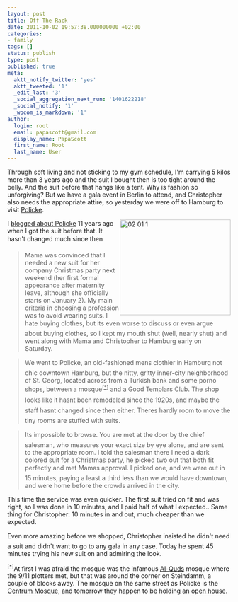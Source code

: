 ```yaml
---
layout: post
title: Off The Rack
date: 2011-10-02 19:57:38.000000000 +02:00
categories:
- family
tags: []
status: publish
type: post
published: true
meta:
  aktt_notify_twitter: 'yes'
  aktt_tweeted: '1'
  _edit_last: '3'
  _social_aggregation_next_run: '1401622218'
  _social_notify: '1'
  _wpcom_is_markdown: '1'
author:
  login: root
  email: papascott@gmail.com
  display_name: PapaScott
  first_name: Root
  last_name: User
---
```

<p>Through soft living and not sticking to my gym schedule, I'm carrying 5 kilos more than 3 years ago and the suit I bought then is too tight around the belly. And the suit before that hangs like a tent. Why is fashion so unforgiving? But we have a gala event in Berlin to attend, and Christopher also needs the appropriate attire, so yesterday we were off to Hamburg to visit <a href="http://www.policke-herrenkleidung.de/">Policke</a>.</p>
<p><a href="http://www.policke-herrenkleidung.de/historisches-kaufhaus.html"><img src="https://www.papascott.de/wordpress/wp-content/uploads/2011/10/02-01-11.jpg" alt="02 01  1" border="0" width="250" height="216" style="float:right;" /></a>I <a href="https://www.papascott.de/archives/2000/12/11/advent-advent-ein-anzug-brennt/">blogged about Policke</a> 11 years ago when I got the suit before that. It hasn't changed much since then</p>
<blockquote><p>Mama was convinced that I needed a new suit for her company Christmas party next weekend (her first formal appearance after maternity leave, although she officially starts on January 2). My main criteria in choosing a profession was to avoid wearing suits. I hate buying clothes, but its even worse to discuss or even argue about buying clothes, so I kept my mouth shut (well, nearly shut) and went along with Mama and Christopher to Hamburg early on Saturday.</p></blockquote>
<blockquote><p>We went to Policke, an old-fashioned mens clothier in Hamburg not chic downtown Hamburg, but the nitty, gritty inner-city neighborhood of St. Georg, located across from a Turkish bank and some porno shops, between a mosque<sup>[<a name="mosque" href="#footnote">*</a>]</sup> and a Good Templars Club. The shop looks like it hasnt been remodeled since the 1920s, and maybe the staff hasnt changed since then either. Theres hardly room to move the tiny rooms are stuffed with suits.</p></blockquote>
<blockquote><p>Its impossible to browse. You are met at the door by the chief salesman, who measures your exact size by eye alone, and are sent to the appropriate room. I told the salesman there I need a dark colored suit for a Christmas party, he picked two out that both fit perfectly and met Mamas approval. I picked one, and we were out in 15 minutes, paying a least a third less than we would have downtown, and were home before the crowds arrived in the city.</p></blockquote>
<p>This time the service was even quicker. The first suit tried on fit and was right, so I was done in 10 minutes, and I paid half of what I expected.. Same thing for Christopher: 10 minutes in and out, much cheaper than we expected.</p>
<p>Even more amazing before we shopped, Christopher insisted he didn't need a suit and didn't want to go to any gala in any case. Today he spent 45 minutes trying his new suit on and admiring the look.</p>
<p><sup>[<a name="footnote" href="#mosque">*</a>]</sup>At first I was afraid the mosque was the infamous <a href="http://en.wikipedia.org/wiki/Al-Quds_Mosque_Hamburg">Al-Quds</a> mosque where the 9/11 plotters met, but that was around the corner on Steindamm, a couple of blocks away. The mosque on the same street as Policke is the <a href="http://www.centrum-moschee.de/">Centrum Mosque</a>, and tomorrow they happen to be holding an <a href="http://www.centrum-moschee.de/images/stories/diverse/tom_2011_plakat.pdf">open house</a>.</p>

